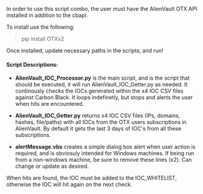 In order to use this script combo, the user must have the AlienVault OTX API installed in addition to the cbapi.

To install use the following:
> pip install OTXv2


Once installed, update necessary paths in the scripts, and run!


#### Script Descriptions:

* **AlienVault_IOC_Processor.py** is the main script, and is the script that should be executed, it will run AlienVault_IOC_Getter.py as needed. It continously checks the IOCs generated within the x4 IOC CSV files against Carbon Black. It loops indefinetly, but stops and alerts the user when hits are encountered.

* **AlienVault_IOC_Getter.py** returns x4 IOC CSV files (IPs, domains, hashes, file/paths) with all IOCs from the OTX users subscriptions in AlienVault. By default it gets the last 3 days of IOC's from all these subscriptions.

* **alertMessage.vbs** creates a simple dialog box alert when user action is required, and is obviosuly intended for Windows machines. If being run from a non-windows machine, be sure to remove these lines (x2). Can change or update as desired.



When hits are found, the IOC must be added to the IOC_WHITELIST, otherwise the IOC will hit again on the next check.
